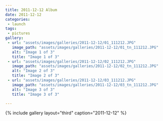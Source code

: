 ```yaml
---
title: 2011-12-12 Album
date: 2011-12-12
categories:
 - launch
tags:
 - pictures
gallery:
 - url: "assets/images/galleries/2011-12-12/01_111212.JPG"
   image_path: "assets/images/galleries/2011-12-12/01_tn_111212.JPG"
   alt: "Image 1 of 3"
   title: "Image 1 of 3"
 - url: "assets/images/galleries/2011-12-12/02_111212.JPG"
   image_path: "assets/images/galleries/2011-12-12/02_tn_111212.JPG"
   alt: "Image 2 of 3"
   title: "Image 2 of 3"
 - url: "assets/images/galleries/2011-12-12/03_111212.JPG"
   image_path: "assets/images/galleries/2011-12-12/03_tn_111212.JPG"
   alt: "Image 3 of 3"
   title: "Image 3 of 3"

---
```


{% include gallery layout="third" caption="2011-12-12" %}
